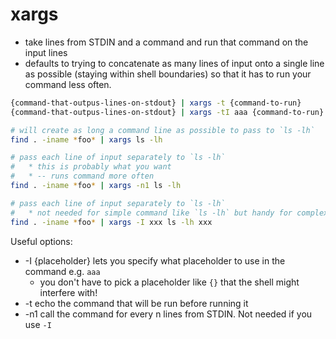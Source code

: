 # xargs

* take lines from STDIN and a command and run that command on the input lines
* defaults to trying to concatenate as many lines of input onto a single line
  as possible (staying within shell boundaries) so that it has to run your
  command less often.

```sh
{command-that-outpus-lines-on-stdout} | xargs -t {command-to-run}
{command-that-outpus-lines-on-stdout} | xargs -tI aaa {command-to-run} aaa {other-stuff}

# will create as long a command line as possible to pass to `ls -lh`
find . -iname *foo* | xargs ls -lh

# pass each line of input separately to `ls -lh`
#   * this is probably what you want
#   * -- runs command more often
find . -iname *foo* | xargs -n1 ls -lh

# pass each line of input separately to `ls -lh`
#   * not needed for simple command like `ls -lh` but handy for complex commands
find . -iname *foo* | xargs -I xxx ls -lh xxx
```

Useful options:

* -I {placeholder} lets you specify what placeholder to use in the command e.g.
  `aaa`
    * you don't have to pick a placeholder like `{}` that the shell might
      interfere with!
* -t echo the command that will be run before running it
* -n1 call the command for every n lines from STDIN. Not needed if you use `-I`
